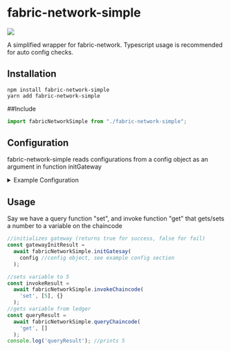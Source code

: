 # fabric-network-simple
![](https://github.com/RuiSiang/fabric-network-simple/workflows/Node.js%20CI/badge.svg)

A simplified wrapper for fabric-network. Typescript usage is recommended for auto config checks.

## Installation
```
npm install fabric-network-simple
yarn add fabric-network-simple
```

##Include
```typescript
import fabricNetworkSimple from "./fabric-network-simple";
```

## Configuration
fabric-network-simple reads configurations from a config object as an argument in function initGateway
<details><summary>Example Configuration</summary>
<p>
  
```typescript
const config: fabricNetworkSimple.config = {
  channelName: "test-channel",
  contractName: "test-contract",
  connectionProfile: {
    name: "Network",
    version: "1.1",
    channels: {
      "test-channel": {
        orderers: ["orderer.example.com"],
        peers: ["peer0.org1.example.com", "peer0.org2.example.com"],
      },
    },
    organizations: {
      Org1: {
        mspid: "Org1MSP",
        peers: ["peer0.org1.example.com"],
        certificateAuthorities: ["ca-org1"],
      },
      Org2: {
        mspid: "Org2MSP",
        peers: ["peer0.org2.example.com"],
        certificateAuthorities: ["ca-org2"],
      },
    },
    orderers: {
      "orderer.example.com": {
        url: "grpcs://localhost:7050",
        grpcOptions: {
          "ssl-target-name-override": "orderer.example.com",
        },
        tlsCACerts: {
          path:
            "test/ordererOrganizations/example.com/orderers/orderer.example.com/tlscacerts/example.com-cert.pem",
        },
      },
    },
    peers: {
      "peer0.org1.example.com": {
        url: "grpcs://localhost:7051",
        grpcOptions: {
          "ssl-target-name-override": "peer0.org1.example.com",
        },
        tlsCACerts: {
          path:
            "test/peerOrganizations/org1.example.com/peers/peer0.org1.example.com/tlscacerts/org1.example.com-cert.pem",
        },
      },
      "peer0.org2.example.com": {
        url: "grpcs://localhost:8051",
        grpcOptions: {
          "ssl-target-name-override": "peer0.org2.example.com",
        },
        tlsCACerts: {
          path:
            "test/peerOrganizations/org2.example.com/peers/peer0.org2.example.com/tlscacerts/org2.example.com-cert.pem",
        },
      },
    },
  },
  identity: {
    mspid: 'Org1MSP',
    certificate: '-----BEGIN CERTIFICATE-----\nMIIB9DCCAZugAwIBAgIQX6iGazkZVMAKUvWR+bX//DAKBggqhkjOPQQDAjBbMQsw\nCQYDVQQGEwJVUzETMBEGA1UECBMKQ2FsaWZvcm5pYTEWMBQGA1UEBxMNU2FuIEZy\nYW5jaXNjbzENMAsGA1UEChMEb3JnMTEQMA4GA1UEAxMHY2Eub3JnMTAeFw0yMDA4\nMTQwNzI0MDBaFw0zMDA4MTIwNzI0MDBaME8xCzAJBgNVBAYTAlVTMRMwEQYDVQQI\nEwpDYWxpZm9ybmlhMRYwFAYDVQQHEw1TYW4gRnJhbmNpc2NvMRMwEQYDVQQDDApB\nZG1pbkBvcmcxMFkwEwYHKoZIzj0CAQYIKoZIzj0DAQcDQgAEywRWLrKHCeMACzKq\noaktPkjczbxAA+zqS5AVlKQUVwAmiUaNF/cQHnjdHeDNNYZAAaUwRY8xnxP4DJRT\n7g5GT6NNMEswDgYDVR0PAQH/BAQDAgeAMAwGA1UdEwEB/wQCMAAwKwYDVR0jBCQw\nIoAg2ZieZeymeQE20xuqymU3R0kMoRUnUO+ic3TqcVW0ZWEwCgYIKoZIzj0EAwID\nRwAwRAIgbBhgPWUo8pnOZhODSjsKqzaP8jxLv3G+3hG/v32b7OICIELn9dQ3ua0Y\nOf6Q2XKcXvI/6BFXEMJzJkCv52MKTjKl\n-----END CERTIFICATE-----\n',
    privateKey: '-----BEGIN PRIVATE KEY-----\r\nMIGHAgEAMBMGByqGSM49AgEGCCqGSM49AwEHBG0wawIBAQQgpiKVKhRCAhxWB5of\r\n64AOB7741SQPNARB2Ob12Ag7TDOhRANCAATLBFYusocJ4wALMqqhqS0+SNzNvEAD\r\n7OpLkBWUpBRXACaJRo0X9xAeeN0d4M01hkABpTBFjzGfE/gMlFPuDkZP\r\n-----END PRIVATE KEY-----\r\n',
  },
  settings: {
    enableDiscovery: true,
    asLocalhost: true,
  }
```

</p>
</details>


## Usage
Say we have a query function "set", and invoke function "get" that gets/sets a number to a variable on the chaincode
```typescript
//initializes gateway (returns true for success, false for fail)
const gatewayInitResult = 
  await fabricNetworkSimple.initGatesay(
    config //config object, see example config section
  );

//sets variable to 5
const invokeResult = 
  await fabricNetworkSimple.invokeChaincode(
    'set', [5], {}
  );
//gets variable from ledger
const queryResult = 
  await fabricNetworkSimple.queryChaincode(
    'get', []
  );
console.log('queryResult'); //prints 5
```
